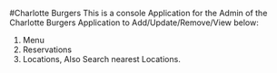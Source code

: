 #Charlotte Burgers
This is a console Application for the Admin of the Charlotte Burgers Application to Add/Update/Remove/View below:
1. Menu
2. Reservations
3. Locations, Also Search nearest Locations.
